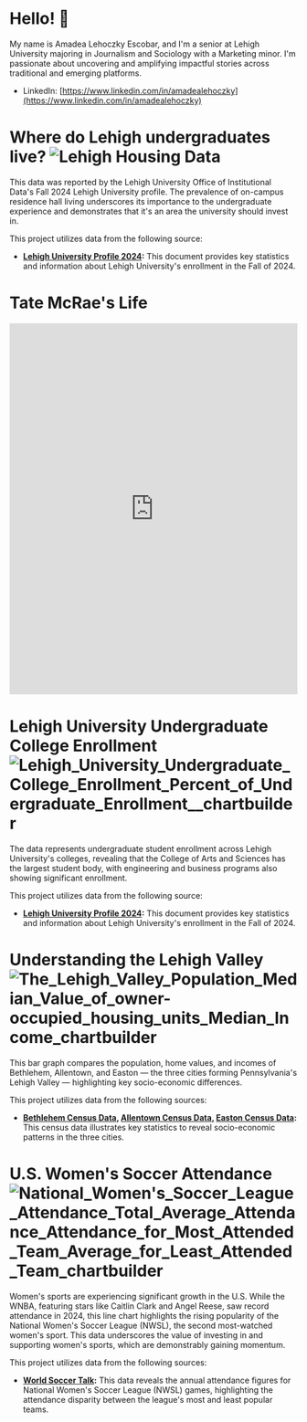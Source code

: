 # Hello! 👋

My name is Amadea Lehoczky Escobar, and I'm a senior at Lehigh University majoring in Journalism and Sociology with a Marketing minor. I'm passionate about uncovering and amplifying impactful stories across traditional and emerging platforms.

* LinkedIn: [https://www.linkedin.com/in/amadealehoczky](https://www.linkedin.com/in/amadealehoczky)
# **Where do Lehigh undergraduates live?** ![Lehigh Housing Data](https://github.com/amadealehoczky/lehigh-student.github.io/blob/main/4.7%25%20of%20Lehigh%20students%20live%20in.jpg?raw=true)

This data was reported by the Lehigh University Office of Institutional Data's Fall 2024 Lehigh University profile. The prevalence of on-campus residence hall living underscores its importance to the undergraduate experience and demonstrates that it's an area the university should invest in.

This project utilizes data from the following source:

* **[Lehigh University Profile 2024](https://data.lehigh.edu/sites/data.lehigh.edu/files/LUprofile_2024.pdf):** This document provides key statistics and information about Lehigh University's enrollment in the Fall of 2024. 

# **Tate McRae's Life** 

<iframe src='https://cdn.knightlab.com/libs/timeline3/latest/embed/index.html?source=18c9-YtWiwoYTO5qlGDuO2P4LsRrv0JR3Yg46-RebIhA&font=Default&lang=en&initial_zoom=2&height=650' width='100%' height='650' webkitallowfullscreen mozallowfullscreen allowfullscreen frameborder='0'></iframe>

# **Lehigh University Undergraduate College Enrollment** ![Lehigh_University_Undergraduate_College_Enrollment_Percent_of_Undergraduate_Enrollment__chartbuilder](https://github.com/user-attachments/assets/1a6415bc-1683-40ca-b017-739ed4879de6)

The data represents undergraduate student enrollment across Lehigh University's colleges, revealing that the College of Arts and Sciences has the largest student body, with engineering and business programs also showing significant enrollment.

This project utilizes data from the following source:

* **[Lehigh University Profile 2024](https://data.lehigh.edu/sites/data.lehigh.edu/files/LUprofile_2024.pdf):** This document provides key statistics and information about Lehigh University's enrollment in the Fall of 2024. 

# **Understanding the Lehigh Valley** ![The_Lehigh_Valley_Population_Median_Value_of_owner-occupied_housing_units_Median_Income_chartbuilder](https://github.com/user-attachments/assets/9a31b466-9449-4e4e-83e0-518ec88b0eeb)

This bar graph compares the population, home values, and incomes of Bethlehem, Allentown, and Easton — the three cities forming Pennsylvania's Lehigh Valley — highlighting key socio-economic differences.

This project utilizes data from the following sources:

* **[Bethlehem Census Data](https://www.census.gov/quickfacts/fact/table/bethlehemcitypennsylvania/HSG495223), [Allentown Census Data](https://www.census.gov/quickfacts/fact/table/allentowncitypennsylvania/PST045223), [Easton Census Data](https://www.census.gov/quickfacts/fact/table/eastoncitypennsylvania/BZA110222):** This census data illustrates key statistics to reveal socio-economic patterns in the three cities. 

# **U.S. Women's Soccer Attendance** ![National_Women's_Soccer_League_Attendance_Total_Average_Attendance_Attendance_for_Most_Attended_Team_Average_for_Least_Attended_Team_chartbuilder](https://github.com/user-attachments/assets/06944c7d-b683-4787-9c34-6ad0a222bead)

Women's sports are experiencing significant growth in the U.S. While the WNBA, featuring stars like Caitlin Clark and Angel Reese, saw record attendance in 2024, this line chart highlights the rising popularity of the National Women's Soccer League (NWSL), the second most-watched women's sport. This data underscores the value of investing in and supporting women's sports, which are demonstrably gaining momentum.

This project utilizes data from the following sources:

* **[World Soccer Talk](https://worldsoccertalk.com/news/uswnt-2023-attendance-best-since-2019-20231211-WST-475322.html):** This data reveals the annual attendance figures for National Women's Soccer League (NWSL) games, highlighting the attendance disparity between the league's most and least popular teams.
